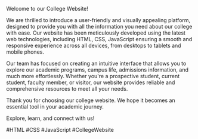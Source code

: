 Welcome to our College Website!

We are thrilled to introduce a user-friendly and visually appealing platform, designed to provide you with all the information you need about our college with ease. Our website has been meticulously developed using the latest web technologies, including HTML, CSS, JavaScript ensuring a smooth and responsive experience across all devices, from desktops to tablets and mobile phones.

Our team has focused on creating an intuitive interface that allows you to explore our academic programs, campus life, admissions information, and much more effortlessly. Whether you're a prospective student, current student, faculty member, or visitor, our website provides reliable and comprehensive resources to meet all your needs.

Thank you for choosing our college website. We hope it becomes an essential tool in your academic journey.

Explore, learn, and connect with us!

#HTML #CSS #JavaScript #CollegeWebsite
